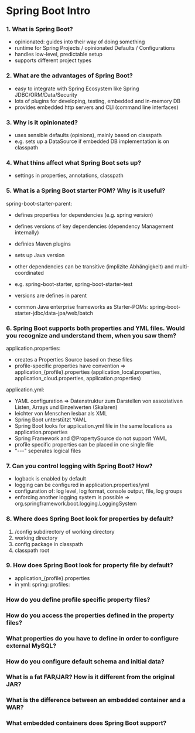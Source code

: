 # Spring Boot Intro #

### 1. What is Spring Boot? ###

- opinionated: guides into their way of doing something
- runtime for Spring Projects / opinionated Defaults / Configurations
- handles low-level, predictable setup 
- supports different project types

### 2. What are the advantages of Spring Boot? ###

- easy to integrate with Spring Ecosystem like Spring JDBC/ORM/Data/Security
- lots of plugins for developing, testing, embedded and in-memory DB
- provides embedded http servers and CLI (command line interfaces)

### 3. Why is it opinionated? ###

- uses sensible defaults (opinions), mainly based on classpath
- e.g. sets up a DataSource if embedded DB implementation is on classpath

### 4. What thins affect what Spring Boot sets up? ###

- settings in properties, annotations, classpath

### 5. What is a Spring Boot starter POM? Why is it useful? ###

spring-boot-starter-parent:
- defines properties for dependencies (e.g. spring version)
- defines versions of key dependencies (dependency Management internally)
- definies Maven plugins
- sets up Java version

- other dependencies can be transitive (implizite Abhängigkeit) and multi-coordinated
- e.g. spring-boot-starter, spring-boot-starter-test
- versions are defines in parent

- common Java enterprise frameworks as Starter-POMs: spring-boot-starter-jdbc/data-jpa/web/batch

### 6. Spring Boot supports both properties and YML files. Would you recognize and understand them, when you saw them? ###

application.properties:
- creates a Properties Source based on these files
- profile-specific properties have convention => application_{profile}.properties
(application_local.properties, application_cloud.properties, application.properties)

application.yml:
- YAML configuration => Datenstruktur zum Darstellen von assoziativen Listen, Arrays und Einzelwerten (Skalaren)
- leichter von Menschen lesbar als XML
- Spring Boot unterstützt YAML
- Spring Boot looks for application.yml file in the same locations as application.properties
- Spring Framework and @PropertySource do not support YAML
- profile specific properties can be placed in one single file 
- "---" seperates logical files

### 7. Can you control logging with Spring Boot? How? ###

- logback is enabled by default
- logging can be configured in application.properties/yml
- configuration of: log level, log format, console output, file, log groups
- enforcing another logging system is possible => org.springframework.boot.logging.LoggingSystem

### 8. Where does Spring Boot look for properties by default? ###

1. /config subdirectory of working directory
2. working directory
3. config package in classpath
4. classpath root

### 9. How does Spring Boot look for property file by default? ###

- application_{profile}.properties 
- in yml: spring: profiles: <profiles>

### How do you define profile specific property files? ###

### How do you access the properties defined in the property files? ###

### What properties do you have to define in order to configure external MySQL? ###

### How do you configure default schema and initial data? ###

### What is a fat FAR/JAR? How is it different from the original JAR? ###

### What is the difference between an embedded container and a WAR? ###

### What embedded containers does Spring Boot support? ###
